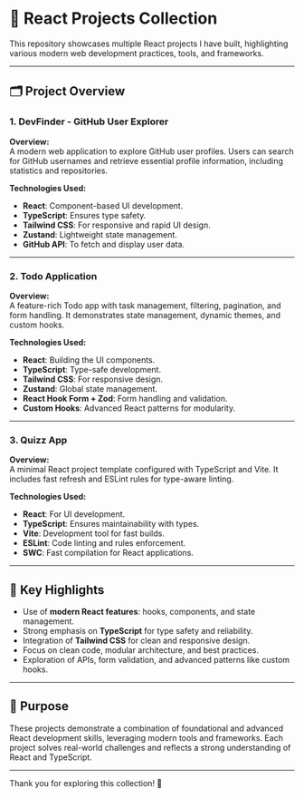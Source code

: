 # 🚀 React Projects Collection

This repository showcases multiple React projects I have built, highlighting various modern web development practices, tools, and frameworks.

---

## 🗂 Project Overview

### 1. **DevFinder - GitHub User Explorer**
**Overview:**  
A modern web application to explore GitHub user profiles. Users can search for GitHub usernames and retrieve essential profile information, including statistics and repositories.

**Technologies Used:**
- **React**: Component-based UI development.
- **TypeScript**: Ensures type safety.
- **Tailwind CSS**: For responsive and rapid UI design.
- **Zustand**: Lightweight state management.
- **GitHub API**: To fetch and display user data.

---

### 2. **Todo Application**
**Overview:**  
A feature-rich Todo app with task management, filtering, pagination, and form handling. It demonstrates state management, dynamic themes, and custom hooks.

**Technologies Used:**
- **React**: Building the UI components.
- **TypeScript**: Type-safe development.
- **Tailwind CSS**: For responsive design.
- **Zustand**: Global state management.
- **React Hook Form + Zod**: Form handling and validation.
- **Custom Hooks**: Advanced React patterns for modularity.

---

### 3. **Quizz App**
**Overview:**  
A minimal React project template configured with TypeScript and Vite. It includes fast refresh and ESLint rules for type-aware linting.

**Technologies Used:**
- **React**: For UI development.
- **TypeScript**: Ensures maintainability with types.
- **Vite**: Development tool for fast builds.
- **ESLint**: Code linting and rules enforcement.
- **SWC**: Fast compilation for React applications.

---

## 🌟 Key Highlights
- Use of **modern React features**: hooks, components, and state management.
- Strong emphasis on **TypeScript** for type safety and reliability.
- Integration of **Tailwind CSS** for clean and responsive design.
- Focus on clean code, modular architecture, and best practices.
- Exploration of APIs, form validation, and advanced patterns like custom hooks.

---

## 🎯 Purpose
These projects demonstrate a combination of foundational and advanced React development skills, leveraging modern tools and frameworks. Each project solves real-world challenges and reflects a strong understanding of React and TypeScript.

---

Thank you for exploring this collection! 🚀
